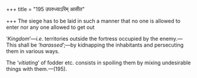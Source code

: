 +++
title = "195 उपरुध्याऽरिम् आसीत"

+++
The siege has to be laid in such a manner that no one is allowed to
enter nor any one allowed to get out

‘*Kingdom*’—*i.e*. territories outside the fortress occupied by the
enemy.—This shall be ‘*harassed*’;—by kidnapping the inhabitants and
persecuting them in various ways.

The ‘*vitiating*’ of fodder etc. consists in spoiling them by mixing
undesirable things with them.—(195).


